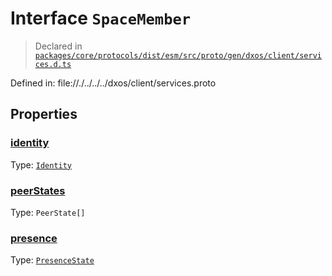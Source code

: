 # Interface `SpaceMember`
> Declared in [`packages/core/protocols/dist/esm/src/proto/gen/dxos/client/services.d.ts`]()

Defined in:
   file://./../../../dxos/client/services.proto
## Properties
### [identity]()
Type: <code>[Identity](/api/@dxos/react-client/interfaces/Identity)</code>



### [peerStates]()
Type: <code>PeerState[]</code>



### [presence]()
Type: <code>[PresenceState](/api/@dxos/react-client/enums#PresenceState)</code>



    